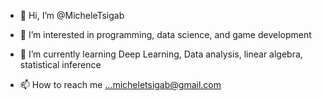 - 👋 Hi, I’m @MicheleTsigab
- 👀 I’m interested in programming, data science, and game development
- 🌱 I’m currently learning  Deep Learning, Data analysis, linear algebra, statistical inference

- 📫 How to reach me ...micheletsigab@gmail.com

<!---
MicheleTsigab/MicheleTsigab is a ✨ special ✨ repository because its `README.md` (this file) appears on your GitHub profile.
You can click the Preview link to take a look at your changes.
--->
